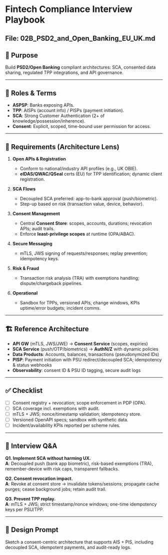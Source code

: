 # Fintech Compliance Interview Playbook
## File: 02B_PSD2_and_Open_Banking_EU_UK.md

## 🎯 Purpose
Build **PSD2/Open Banking** compliant architectures: SCA, consented data sharing, regulated TPP integrations, and API governance.

---

## 🧭 Roles & Terms
- **ASPSP**: Banks exposing APIs.
- **TPP**: AISPs (account info) / PISPs (payment initiation).
- **SCA**: Strong Customer Authentication (2+ of knowledge/possession/inherence).
- **Consent**: Explicit, scoped, time-bound user permission for access.

---

## 🔑 Requirements (Architecture Lens)
1. **Open APIs & Registration**
   - Conform to national/industry API profiles (e.g., UK OBIE).
   - **eIDAS/QWAC/QSeal** certs (EU) for TPP identification; dynamic client registration.

2. **SCA Flows**
   - Decoupled SCA preferred: app-to-bank approval (push/biometric).
   - Step-up based on risk (transaction value, device, behavior).

3. **Consent Management**
   - Central **Consent Store**: scopes, accounts, durations; revocation APIs; audit trails.
   - Enforce **least-privilege scopes** at runtime (OPA/ABAC).

4. **Secure Messaging**
   - mTLS, JWS signing of requests/responses; replay prevention; idempotency keys.

5. **Risk & Fraud**
   - Transaction risk analysis (TRA) with exemptions handling; dispute/chargeback pipelines.

6. **Operational**
   - Sandbox for TPPs, versioned APIs, change windows, KPIs uptime/error budgets; incident comms.

---

## 🏗️ Reference Architecture
- **API GW** (mTLS, JWS/JWE) → **Consent Service** (scopes, expiries)  
- **SCA Service** (push/OTP/biometrics) → **AuthN/Z** with dynamic policies  
- **Data Products**: Accounts, balances, transactions (pseudonymized IDs)  
- **PISP**: Payment initiation with PSU redirect/decoupled SCA; idempotency & status webhooks  
- **Observability**: consent ID & PSU ID tagging, secure audit logs

---

## ✅ Checklist
- [ ] Consent registry + revocation; scope enforcement in PDP (OPA).
- [ ] SCA coverage incl. exemptions with audit.
- [ ] mTLS + JWS; nonce/timestamp validation; idempotency store.
- [ ] Versioned OpenAPI specs; sandbox with synthetic data.
- [ ] Incident/availability KPIs reported per scheme rules.

---

## 🧪 Interview Q&A
**Q1. Implement SCA without harming UX.**  
**A**: Decoupled push (bank app biometric), risk-based exemptions (TRA), remember-device with risk caps, transparent fallbacks.

**Q2. Consent revocation impact.**  
**A**: Revoke at consent store → invalidate tokens/sessions; propagate cache purges; cease background jobs; retain audit trail.

**Q3. Prevent TPP replay.**  
**A**: mTLS + JWS; strict timestamp/nonce windows; one-time idempotency keys per PSU/TPP.

---

## 🧩 Design Prompt
Sketch a consent-centric architecture that supports AIS + PIS, including decoupled SCA, idempotent payments, and audit-ready logs.
